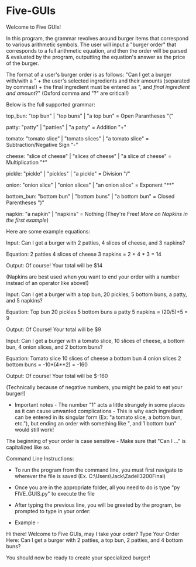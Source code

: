 # Five-GUIs

Welcome to Five GUIs!

In this program, the grammar revolves around burger items that correspond to various arithmetic symbols. The user will input a "burger order" that corresponds to a full arithmetic equation, and then the order will be parsed & evaluated by the program, outputting the equation's answer as the price of the burger. 

The format of a user's burger order is as follows: "Can I get a burger with/with a " + the user's selected ingredients and their amounts (separated by commas!) + the final ingredient must be entered as ", and *final ingredient and amount*?" (Oxford comma and "?" are critical!)

Below is the full supported grammar:

top_bun: "top bun" | "top buns" | "a top bun" = Open Parantheses "("

patty: "patty" | "patties" | "a patty" = Addition "+"

tomato: "tomato slice" | "tomato slices" | "a tomato slice" = Subtraction/Negative Sign "-"

cheese: "slice of cheese" | "slices of cheese" | "a slice of cheese" = Multiplication "*"

pickle: "pickle" | "pickles" | "a pickle" = Division "/"

onion: "onion slice" | "onion slices" | "an onion slice" = Exponent "**"

bottom_bun: "bottom bun" | "bottom buns" | "a bottom bun" = Closed Parentheses ")"

napkin: "a napkin" | "napkins" = Nothing (They're Free! *More on Napkins in the first example*)

Here are some example equations: 

Input: Can I get a burger with 2 patties, 4 slices of cheese, and 3 napkins?

Equation: 2 patties 4 slices of cheese 3 napkins = 2 + 4 * 3 = 14 

Output: Of course! Your total will be $14


(Napkins are best used when you want to end your order with a number instead of an operator like above!)

Input: Can I get a burger with a top bun, 20 pickles, 5 bottom buns, a patty, and 5 napkins?

Equation: Top bun 20 pickles 5 bottom buns a patty 5 napkins = (20/5)+5 = 9

Output: Of Course! Your total will be $9


Input: Can I get a burger with a tomato slice, 10 slices of cheese, a bottom bun, 4 onion slices, and 2 bottom buns?

Equation: Tomato slice 10 slices of cheese a bottom bun 4 onion slices 2 bottom buns = -10*(4**2) = -160

Output: Of course! Your total will be $-160

(Technically because of negative numbers, you might be paid to eat your burger!)


- Important notes - 
The number "1" acts a little strangely in some places as it can cause unwanted complications - This is why each ingredient can be entered in its singular form (Ex: "a tomato slice, a bottom bun, etc."), but ending an order with something like ", and 1 bottom bun" would still work!

The beginning of your order is case sensitive - Make sure that "Can I ..." is capitalized like so.


Command Line Instructions:

- To run the program from the command line, you must first navigate to wherever the file is saved (Ex. C:\Users\Jack\Zadell3200Final)

- Once you are in the appropriate folder, all you need to do is type "py FIVE_GUIS.py" to execute the file

- After typing the previous line, you will be greeted by the program, be prompted to type in your order:

- Example - 

Hi there! Welcome to Five GUIs, may I take your order?
Type Your Order Here: Can I get a burger with 2 patties, a top bun, 2 patties, and 4 bottom buns?

You should now be ready to create your specialized burger!
